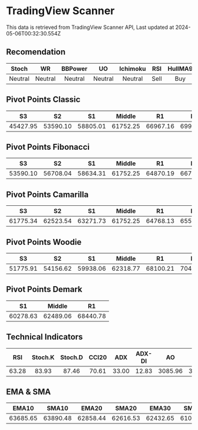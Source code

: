 # TradingView Scanner
This data is retrieved from TradingView Scanner API, Last updated at 2024-05-06T00:32:30.554Z

## Recomendation
| Stoch | WR | BBPower | UO | Ichimoku | RSI | HullMA9 |
| :---: | :---: | :---: | :---: | :---: | :---: | :---: |
| Neutral | Neutral | Neutral | Neutral | Neutral | Sell | Buy |

## Pivot Points Classic
| S3 | S2 | S1 | Middle | R1 | R2 | R3 |
| :---: | :---: | :---: | :---: | :---: | :---: | :---: |
| 45427.95 | 53590.10 | 58805.01 | 61752.25 | 66967.16 | 69914.40 | 78076.55 |

## Pivot Points Fibonacci
| S3 | S2 | S1 | Middle | R1 | R2 | R3 |
| :---: | :---: | :---: | :---: | :---: | :---: | :---: |
| 53590.10 | 56708.04 | 58634.31 | 61752.25 | 64870.19 | 66796.46 | 69914.40 |

## Pivot Points Camarilla
| S3 | S2 | S1 | Middle | R1 | R2 | R3 |
| :---: | :---: | :---: | :---: | :---: | :---: | :---: |
| 61775.34 | 62523.54 | 63271.73 | 61752.25 | 64768.13 | 65516.32 | 66264.52 |

## Pivot Points Woodie
| S3 | S2 | S1 | Middle | R1 | R2 | R3 |
| :---: | :---: | :---: | :---: | :---: | :---: | :---: |
| 51775.91 | 54156.62 | 59938.06 | 62318.77 | 68100.21 | 70480.92 | 76262.36 |

## Pivot Points Demark
| S1 | Middle | R1 |
| :---: | :---: | :---: |
| 60278.63 | 62489.06 | 68440.78 |

## Technical Indicators
| RSI | Stoch.K | Stoch.D | CCI20 | ADX | ADX-DI | AO | Mom | MACD | MACD | W.R | HullMA9 |
| :---: | :---: | :---: | :---: | :---: | :---: | :---: | :---: | :---: | :---: | :---: | :---: |
| 63.28 | 83.93 | 87.46 | 70.61 | 33.00 | 12.83 | 3085.96 | 327.81 | 946.77 | 803.20 | -15.36 | 64205.02 |

## EMA & SMA
| EMA10 | SMA10 | EMA20 | SMA20 | EMA30 | SMA30 | EMA50 | SMA50 | EMA100 | SMA100 | EMA200 | SMA200 |
| :---: | :---: | :---: | :---: | :---: | :---: | :---: | :---: | :---: | :---: | :---: | :---: |
| 63685.65 | 63890.48 | 62858.44 | 62616.53 | 62432.65 | 61051.94 | 62319.47 | 61641.90 | 63011.76 | 63233.58 | 64005.69 | 65058.98 |